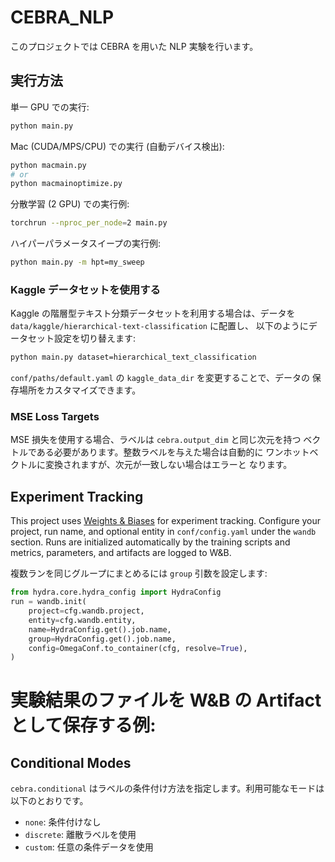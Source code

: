 # CEBRA_NLP

このプロジェクトでは CEBRA を用いた NLP 実験を行います。

## 実行方法

単一 GPU での実行:

```bash
python main.py
```

Mac (CUDA/MPS/CPU) での実行 (自動デバイス検出):

```bash
python macmain.py
# or
python macmainoptimize.py
```

分散学習 (2 GPU) での実行例:

```bash
torchrun --nproc_per_node=2 main.py
```

ハイパーパラメータスイープの実行例:

```bash
python main.py -m hpt=my_sweep
```

### Kaggle データセットを使用する

Kaggle の階層型テキスト分類データセットを利用する場合は、データを
`data/kaggle/hierarchical-text-classification` に配置し、
以下のようにデータセット設定を切り替えます:

```bash
python main.py dataset=hierarchical_text_classification
```

`conf/paths/default.yaml` の `kaggle_data_dir` を変更することで、データの
保存場所をカスタマイズできます。

### MSE Loss Targets

MSE 損失を使用する場合、ラベルは `cebra.output_dim` と同じ次元を持つ
ベクトルである必要があります。整数ラベルを与えた場合は自動的に
ワンホットベクトルに変換されますが、次元が一致しない場合はエラーと
なります。

## Experiment Tracking

This project uses [Weights & Biases](https://wandb.ai/) for experiment tracking.
Configure your project, run name, and optional entity in `conf/config.yaml`
under the `wandb` section. Runs are initialized automatically by the
training scripts and metrics, parameters, and artifacts are logged to W&B.

複数ランを同じグループにまとめるには `group` 引数を設定します:

```python
from hydra.core.hydra_config import HydraConfig
run = wandb.init(
    project=cfg.wandb.project,
    entity=cfg.wandb.entity,
    name=HydraConfig.get().job.name,
    group=HydraConfig.get().job.name,
    config=OmegaConf.to_container(cfg, resolve=True),
)
```

実験結果のファイルを W&B の Artifact として保存する例:
=======


## Conditional Modes

`cebra.conditional` はラベルの条件付け方法を指定します。利用可能なモードは以下のとおりです。

- `none`: 条件付けなし
- `discrete`: 離散ラベルを使用
- `custom`: 任意の条件データを使用


